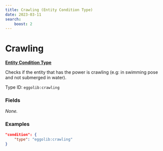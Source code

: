 ```yaml
---
title: Crawling (Entity Condition Type)
date: 2023-03-11
search:
    boost: 2
---
```


#   Crawling

[**Entity Condition Type**][1]

Checks if the entity that has the power is crawling (e.g: in swimming pose and not submerged in water).

Type ID: `eggolib:crawling`


### Fields

_None._


### Examples

```json
"condition": {
    "type": "eggolib:crawling"
}
```



[1]: ../entity_condition_types.md
